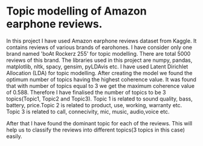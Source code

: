 # Topic modelling of Amazon earphone reviews.
In this project I have used Amazon earphone reviews dataset from Kaggle. It contains reviews of various brands of earohones. I have consider only one brand named 'boAt Rockerz 255' for topic modelling. There are total 5000 reviews of this brand.
The libraries used in this project are numpy, pandas, matplotlib, nltk, spacy, gensim, pyLDAvis etc.
I have used Latent Dirichlet Allocation (LDA) for topic modelling.
After creating the model we found the optimum number of topics having the highest coherence value. It was found that with number of topics equal to 3 we get the maximum coherence value of 0.588. Therefore I have finalised the number of topics to be 3 topics(Topic1, Topic2 and Topic3). Topic 1 is related to sound quality, bass, battery, price.Topic 2 is related to product, use, working, warranty etc. Topic 3 is related to call, connecivity, mic, music, audio,voice etc.

After that I have found the dominant topic for each of the reviews. This will help us to classify the reviews into different topics(3 topics in this case) easily.

